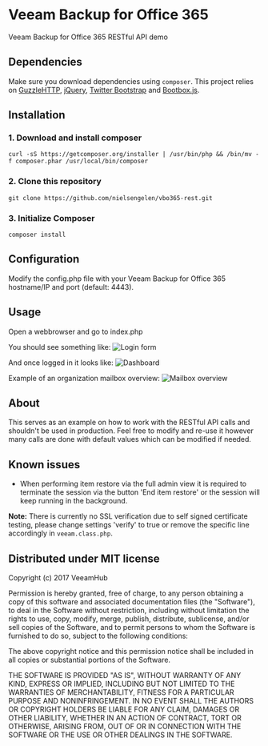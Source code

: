 Veeam Backup for Office 365
==================

Veeam Backup for Office 365 RESTful API demo

## Dependencies
Make sure you download dependencies using `composer`. This project relies on [GuzzleHTTP](https://github.com/guzzle/guzzle), [jQuery](https://jquery.com/), [Twitter Bootstrap](http://getbootstrap.com/) and [Bootbox.js](http://bootboxjs.com/).

## Installation
### 1. Download and install composer
    curl -sS https://getcomposer.org/installer | /usr/bin/php && /bin/mv -f composer.phar /usr/local/bin/composer

### 2. Clone this repository
    git clone https://github.com/nielsengelen/vbo365-rest.git

### 3. Initialize Composer
    composer install

## Configuration
Modify the config.php file with your Veeam Backup for Office 365 hostname/IP and port (default: 4443).

## Usage
Open a webbrowser and go to index.php

You should see something like:
![Login form](http://foonet.be/img/VBO-REST01.png)

And once logged in it looks like:
![Dashboard](http://foonet.be/img/VBO-REST02.png)

Example of an organization mailbox overview:
![Mailbox overview](http://foonet.be/img/VBO-REST03.png)

## About
This serves as an example on how to work with the RESTful API calls and shouldn't be used in production. Feel free to modify and re-use it however many calls are done with default values which can be modified if needed.

## Known issues
* When performing item restore via the full admin view it is required to terminate the session via the button 'End item restore' or the session will keep running in the background.

**Note:** There is currently no SSL verification due to self signed certificate testing, please change settings 'verify' to true or remove the specific line accordingly in `veeam.class.php`.


## Distributed under MIT license
Copyright (c) 2017 VeeamHub

Permission is hereby granted, free of charge, to any person obtaining a copy of this software and associated documentation files (the "Software"), to deal in the Software without restriction, including without limitation the rights to use, copy, modify, merge, publish, distribute, sublicense, and/or sell copies of the Software, and to permit persons to whom the Software is furnished to do so, subject to the following conditions:

The above copyright notice and this permission notice shall be included in all copies or substantial portions of the Software.

THE SOFTWARE IS PROVIDED "AS IS", WITHOUT WARRANTY OF ANY KIND, EXPRESS OR IMPLIED, INCLUDING BUT NOT LIMITED TO THE WARRANTIES OF MERCHANTABILITY, FITNESS FOR A PARTICULAR PURPOSE AND NONINFRINGEMENT. IN NO EVENT SHALL THE AUTHORS OR COPYRIGHT HOLDERS BE LIABLE FOR ANY CLAIM, DAMAGES OR OTHER LIABILITY, WHETHER IN AN ACTION OF CONTRACT, TORT OR OTHERWISE, ARISING FROM, OUT OF OR IN CONNECTION WITH THE SOFTWARE OR THE USE OR OTHER DEALINGS IN THE SOFTWARE.